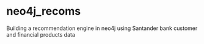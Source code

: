 # neo4j_recoms
Building a recommendation engine in neo4j using Santander bank customer and financial products data
